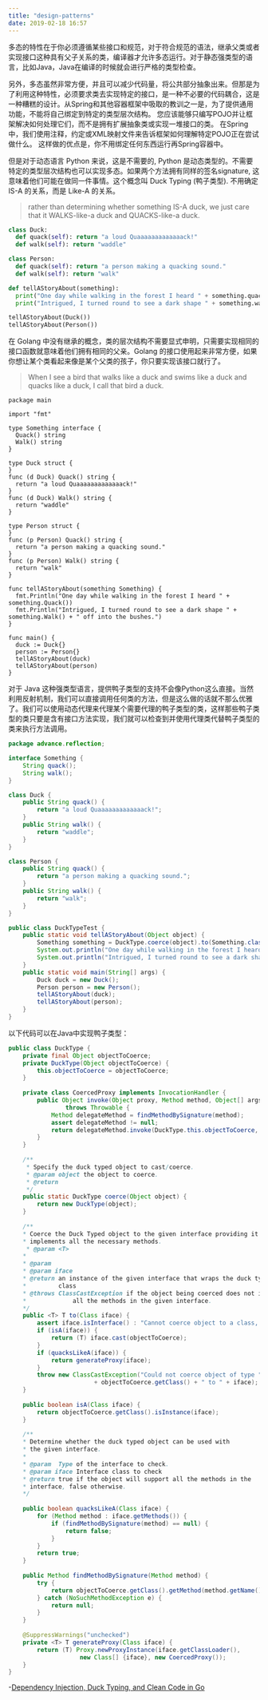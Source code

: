 ```yaml
---
title: "design-patterns"
date: 2019-02-18 16:57
---
```


多态的特性在于你必须遵循某些接口和规范，对于符合规范的语法，继承父类或者实现接口这种具有父子关系的类，编译器才允许多态运行。对于静态强类型的语言，比如Java，Java在编译的时候就会进行严格的类型检查。

另外，多态虽然非常方便，并且可以减少代码量，将公共部分抽象出来。但那是为了利用这种特性，必须要求类去实现特定的接口，是一种不必要的代码耦合，这是一种糟糕的设计。从Spring和其他容器框架中吸取的教训之一是，为了提供通用功能，不能将自己绑定到特定的类型层次结构。 您应该能够只编写POJO并让框架解决如何处理它们，而不是拥有扩展抽象类或实现一堆接口的类。 在Spring中，我们使用注释，约定或XML映射文件来告诉框架如何理解特定POJO正在尝试做什么。 这样做的优点是，你不用绑定任何东西运行再Spring容器中。

但是对于动态语言 Python 来说，这是不需要的, Python 是动态类型的。不需要特定的类型层次结构也可以实现多态。如果两个方法拥有同样的签名signature, 这意味着他们可能在做同一件事情。这个概念叫 Duck Typing (鸭子类型). 不用确定 IS-A 的关系，而是 Like-A 的关系。

> rather than determining whether something IS-A duck, we just care that it WALKS-like-a duck and QUACKS-like-a duck.

```python
class Duck:
  def quack(self): return "a loud Quaaaaaaaaaaaaack!"
  def walk(self): return "waddle"

class Person:
  def quack(self): return "a person making a quacking sound."
  def walk(self): return "walk"

def tellAStoryAbout(something):
  print("One day while walking in the forest I heard " + something.quack())
  print("Intrigued, I turned round to see a dark shape " + something.walk() + " off into the bushes.")

tellAStoryAbout(Duck())
tellAStoryAbout(Person())
```

在 Golang 中没有继承的概念，类的层次结构不需要显式申明，只需要实现相同的接口函数就意味着他们拥有相同的父亲。Golang 的接口使用起来非常方便，如果你想让某个类看起来像是某个父类的孩子，你只要实现该接口就行了。

> When I see a bird that walks like a duck and swims like a duck and quacks like a duck, I call that bird a duck.

```Golang
package main

import "fmt"

type Something interface {
  Quack() string
  Walk() string
}

type Duck struct {
}
func (d Duck) Quack() string {
  return "a loud Quaaaaaaaaaaaaack!"
}
func (d Duck) Walk() string {
  return "waddle"
}

type Person struct {
}
func (p Person) Quack() string {
  return "a person making a quacking sound."
}
func (p Person) Walk() string {
  return "walk"
}

func tellAStoryAbout(something Something) {
  fmt.Println("One day while walking in the forest I heard " + something.Quack())
  fmt.Println("Intrigued, I turned round to see a dark shape " + something.Walk() + " off into the bushes.")
}

func main() {
  duck := Duck{}
  person := Person{}
  tellAStoryAbout(duck)
  tellAStoryAbout(person)
}
```

对于 Java 这种强类型语言，提供鸭子类型的支持不会像Python这么直接。当然利用反射机制，我们可以直接调用任何类的方法，但是这么做的话就不那么优雅了。我们可以使用动态代理来代理某个需要代理的鸭子类型的类，这样那些鸭子类型的类只要是含有接口方法实现，我们就可以检查到并使用代理类代替鸭子类型的类来执行方法调用。

```java
package advance.reflection;

interface Something {
	String quack();
	String walk();
}

class Duck {
	public String quack() {
		return "a loud Quaaaaaaaaaaaaack!";
	}
	public String walk() {
		return "waddle";
	}
}

class Person {
	public String quack() {
		return "a person making a quacking sound.";
	}
	public String walk() {
		return "walk";
	}
}

public class DuckTypeTest {
	public static void tellAStoryAbout(Object object) {
		Something something = DuckType.coerce(object).to(Something.class);
		System.out.println("One day while walking in the forest I heard " + something.quack());
		System.out.println("Intrigued, I turned round to see a dark shape " + something.walk() + " off into the bushes.");
	}
	public static void main(String[] args) {
		Duck duck = new Duck();
		Person person = new Person();
		tellAStoryAbout(duck);
		tellAStoryAbout(person);
	}
}
```
以下代码可以在Java中实现鸭子类型：
```java
public class DuckType {
	private final Object objectToCoerce;
	private DuckType(Object objectToCoerce) {
		this.objectToCoerce = objectToCoerce;
	}
	
	private class CoercedProxy implements InvocationHandler {
		public Object invoke(Object proxy, Method method, Object[] args)
				throws Throwable {
			Method delegateMethod = findMethodBySignature(method);
			assert delegateMethod != null;
			return delegateMethod.invoke(DuckType.this.objectToCoerce, args);
		}
	}
	
	/**
	 * Specify the duck typed object to cast/coerce.
	 * @param object the object to coerce.
	 * @return
	 */
	public static DuckType coerce(Object object) {
		return new DuckType(object);
	}
	
	/**
	* Coerce the Duck Typed object to the given interface providing it
	* implements all the necessary methods.
	 * @param <T>
	*
	* @param 
	* @param iface
	* @return an instance of the given interface that wraps the duck typed
	*         class
	* @throws ClassCastException if the object being coerced does not implement
	*             all the methods in the given interface.
	*/
	public <T> T to(Class iface) {
		assert iface.isInterface() : "Cannot coerce object to a class, must be an interface";
		if (isA(iface)) {
			return (T) iface.cast(objectToCoerce);
		}
		if (quacksLikeA(iface)) {
			return generateProxy(iface);
		}
		throw new ClassCastException("Could not coerce object of type " 
						+ objectToCoerce.getClass() + " to " + iface);
	}
	
	public boolean isA(Class iface) {
		return objectToCoerce.getClass().isInstance(iface);
	}
	
	/**
	* Determine whether the duck typed object can be used with
	* the given interface.
	*
	* @param  Type of the interface to check.
	* @param iface Interface class to check
	* @return true if the object will support all the methods in the
	* interface, false otherwise.
	*/
	
	public boolean quacksLikeA(Class iface) {
		for (Method method : iface.getMethods()) {
			if (findMethodBySignature(method) == null) {
				return false;
			}
		}
		return true;
	}
	
	public Method findMethodBySignature(Method method) {
		try {
			return objectToCoerce.getClass().getMethod(method.getName(), method.getParameterTypes());
		} catch (NoSuchMethodException e) {
			return null;
		}
	}
	
	@SuppressWarnings("unchecked")
	private <T> T generateProxy(Class iface) {
		return (T) Proxy.newProxyInstance(iface.getClassLoader(),
					new Class[] {iface}, new CoercedProxy());
	}
}
```

 -[Dependency Injection, Duck Typing, and Clean Code in Go](http://txt.fliglio.com/2015/04/di-duck-typing-and-clean-code-in-go/)